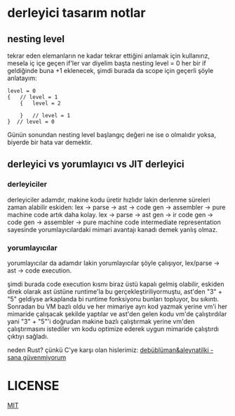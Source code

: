 # derleyici tasarım notlar

## nesting level
tekrar eden elemanların ne kadar tekrar ettiğini anlamak için kullanırız, mesela iç içe geçen if'ler var diyelim başta nesting level = 0 her bir if geldiğinde buna +1 eklenecek, şimdi burada da scope için geçerli şöyle anlatayım:

```
level = 0
{	// level = 1
	{	level = 2	
		
	}	// level = 1
}  // level = 0
```
Günün sonundan nesting level başlangıç değeri ne ise o olmalıdır yoksa, biyerde bir hata var demektir.

## derleyici vs yorumlayıcı vs JIT derleyici

### derleyiciler
derleyiciler adamdır, makine kodu üretir hızlıdır lakin derlenme süreleri zaman alabilir eskiden:
lex -> parse -> ast -> code gen -> assembler -> pure machine code
artık daha kolay.
lex -> parse -> ast gen -> ir code gen -> code gen -> assembler -> pure machine code
intermediate representation sayesinde yorumlayıcılardaki mimari avantajı kanadı demek yanlış olmaz.

### yorumlayıcılar
yorumlayıcılar da adamdır lakin yorumlayıcılar şöyle çalışıyor,
lex/parse -> ast -> code execution.

şimdi burada code execution kısmı biraz üstü kapalı gelmiş olabilir, eskiden direk olarak ast üstüne runtime'la bu gerçekleştiriliyormuştu, ast'den "3" + "5" geldiyse arkaplanda bi runtime fonksiyonu bunları topluyor, bu sıkıntı. Sonradan bu VM bazlı oldu ve her mimariye ayrı kod yazmak yerine vm'i her mimaride çalışacak şekilde yaptılar ve ast'den gelen kodu vm'de çalıştırdılar yani "3" + "5"'i doğrudan makine bazlı çalıştırmak yerine vm'den çalıştırmasını istediler vm kodu optimize ederek uygun mimaride çalıştırdı çıktıyı sağladı.

neden Rust? çünkü C'ye karşı olan hislerimiz:
[debüblüman&aleynatilki - sana güvenmiyorum](https://www.youtube.com/watch?v=XGGXlj6grzQ)

# LICENSE
[MIT]()
